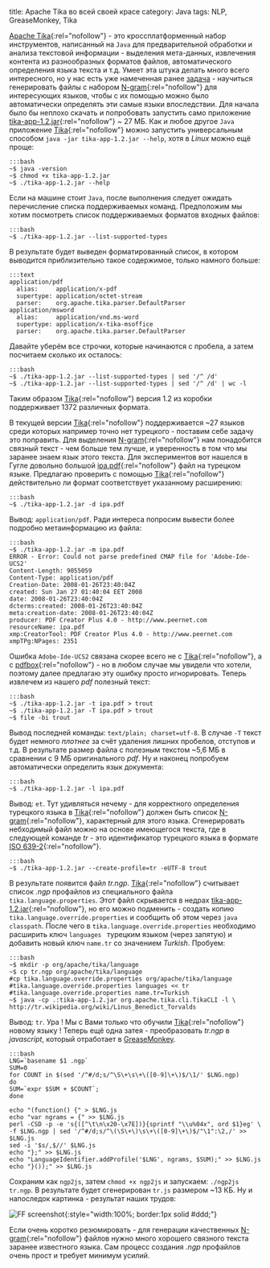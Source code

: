 title: Apache Tika во всей своей красе
category: Java
tags: NLP, GreaseMonkey, Tika


[Apache Tika](http://tika.apache.org/){:rel="nofollow"} - это кроссплатформенный набор инструментов, написанный на ```Java``` для предварительной обработки и анализа текстовой информации - выделения мета-данных, извлечения контента из разнообразных форматов файлов, автоматического определения языка текста и т.д. Умеет эта штука делать много всего интересного, но у нас есть уже намеченная ранее [задача]({filename}../../javascript/2013-01-18-universal-language-identifier-for-every-modern-browser/2013-01-18-universal-language-identifier-for-every-modern-browser.md) - научиться генерировать файлы с набором [N-gram](http://en.wikipedia.org/wiki/N-gram){:rel="nofollow"} для интересующих языков, чтобы с их помощью можно было автоматически определять эти самые языки впоследствии.
Для начала было бы неплохо скачать и попробовать запустить само приложение [tika-app-1.2.jar](http://www.apache.org/dyn/closer.cgi/tika/tika-app-1.2.jar){:rel="nofollow"} ~ 27 МБ. Как и любое другое ```Java``` приложение [Tika](http://tika.apache.org/){:rel="nofollow"} можно запустить универсальным способом ```java -jar tika-app-1.2.jar --help```, хотя в *Linux* можно ещё проще:

	:::bash
	~$ java -version
	~$ chmod +x tika-app-1.2.jar
	~$ ./tika-app-1.2.jar --help

Если на машине стоит ```Java```, после выполнения следует ожидать перечисление списка поддерживаемых команд. Предположим мы хотим посмотреть список поддерживаемых форматов входных файлов:

	:::bash
	~$ ./tika-app-1.2.jar --list-supported-types

В результате будет выведен форматированный список, в котором выводится приблизительно такое содержимое, только намного больше:

	:::text
	application/pdf
	  alias:     application/x-pdf
	  supertype: application/octet-stream
	  parser:    org.apache.tika.parser.DefaultParser
	application/msword
	  alias:     application/vnd.ms-word
	  supertype: application/x-tika-msoffice
	  parser:    org.apache.tika.parser.DefaultParser

Давайте уберём все строчки, которые начинаются с пробела, а затем посчитаем сколько их осталось:

	:::bash
	~$ ./tika-app-1.2.jar --list-supported-types | sed '/^ /d'
	~$ ./tika-app-1.2.jar --list-supported-types | sed '/^ /d' | wc -l

Таким образом [Tika](http://tika.apache.org/){:rel="nofollow"} версия 1.2 из коробки поддерживает 1372 различных формата. 

В текущей версии [Tika](http://tika.apache.org/){:rel="nofollow"} поддерживается ~27 языков среди которых например точно нет турецкого - поставим себе задачу это поправить. Для выделения [N-gram](http://en.wikipedia.org/wiki/N-gram){:rel="nofollow"} нам понадобится связный текст - чем больше тем лучше, и уверенность в том что мы заранее знаем язык этого текста. Для экспериментов вот нашелся в Гугле довольно большой [ipa.pdf](http://www.ittihad.com.tr/ipa.pdf){:rel="nofollow"} файл на турецком языке. Предлагаю проверить с помощью [Tika](http://tika.apache.org/){:rel="nofollow"} действительно ли формат соответствует указанному расширению:

	:::bash
	~$ ./tika-app-1.2.jar -d ipa.pdf

Вывод: ```application/pdf```. Ради интереса попросим вывести более подробно метаинформацию из файла:

	:::bash
	~$ ./tika-app-1.2.jar -m ipa.pdf 
	ERROR - Error: Could not parse predefined CMAP file for 'Adobe-Ide-UCS2'
	Content-Length: 9055059
	Content-Type: application/pdf
	Creation-Date: 2008-01-26T23:40:04Z
	created: Sun Jan 27 01:40:04 EET 2008
	date: 2008-01-26T23:40:04Z
	dcterms:created: 2008-01-26T23:40:04Z
	meta:creation-date: 2008-01-26T23:40:04Z
	producer: PDF Creator Plus 4.0 - http://www.peernet.com
	resourceName: ipa.pdf
	xmp:CreatorTool: PDF Creator Plus 4.0 - http://www.peernet.com
	xmpTPg:NPages: 2351

Ошибка ```Adobe-Ide-UCS2``` связана скорее всего не с [Tika](http://tika.apache.org/){:rel="nofollow"}, а с [pdfbox](http://pdfbox.apache.org/){:rel="nofollow"} - но в любом случае мы увидели что хотели, поэтому далее предлагаю эту ошибку просто игнорировать. Теперь извлечем из нашего *pdf* полезный текст:

	:::bash
	~$ ./tika-app-1.2.jar -t ipa.pdf > trout
	~$ ./tika-app-1.2.jar -T ipa.pdf > trout
	~$ file -bi trout

Вывод последней команды: ```text/plain; charset=utf-8```. В случае ```-T``` текст будет немного *плотнее* за счёт удаления лишних пробелов, отступов и т.д. В результате размер файла с полезным текстом ~5,6 МБ в сравнении с 9 МБ оригинального *pdf*. Ну и наконец попробуем автоматически определить язык документа:

	:::bash
	~$ ./tika-app-1.2.jar -l ipa.pdf 

Вывод: ```et```. Тут удивляться нечему - для корректного определения турецкого языка в [Tika](http://tika.apache.org/){:rel="nofollow"} должен быть список [N-gram](http://en.wikipedia.org/wiki/N-gram){:rel="nofollow"}, характерный для этого языка. Сгенерировать небходимый файл можно на основе имеющегося текста, где в следующей команде *tr* - это идентификатор турецкого языка в формате [ISO 639-2](http://www.loc.gov/standards/iso639-2/php/code_list.php){:rel="nofollow"}.

	:::bash
	~$ ./tika-app-1.2.jar --create-profile=tr -eUTF-8 trout

В результате появится файл *tr.ngp*. [Tika](http://tika.apache.org/){:rel="nofollow"} считывает список *.ngp* профайлов из специального файла ```tika.language.properties```. Этот файл скрывается в недрах [tika-app-1.2.jar](http://www.apache.org/dyn/closer.cgi/tika/tika-app-1.2.jar){:rel="nofollow"}, но его можно подменить - создать копию ```tika.language.override.properties``` и сообщить об этом через ```java classpath```. После чего в ```tika.language.override.properties``` необходимо расширить ключ ```languages ``` турецким языком (через запятую) и добавить новый ключ ```name.tr``` со значением *Turkish*. Пробуем:

	:::bash
	~$ mkdir -p org/apache/tika/language
	~$ cp tr.ngp org/apache/tika/language
	#cp tika.language.override.properties org/apache/tika/language
	#tika.language.override.properties languages << tr
	#tika.language.override.properties name.tr=Turkish
	~$ java -cp .:tika-app-1.2.jar org.apache.tika.cli.TikaCLI -l \
	http://tr.wikipedia.org/wiki/Linus_Benedict_Torvalds

Вывод: ```tr```. Ура ! Мы с Вами только что обучили [Tika](http://tika.apache.org/){:rel="nofollow"} новому языку ! Теперь ещё одна затея - преобразовать *tr.ngp* в *javascript*, который отработает в [GreaseMonkey]({filename}../../javascript/2013-01-18-universal-language-identifier-for-every-modern-browser/2013-01-18-universal-language-identifier-for-every-modern-browser.md). 

	:::bash
	LNG=`basename $1 .ngp`
	SUM=0
	for COUNT in $(sed '/^#/d;s/^\S\+\s\+\([0-9]\+\)$/\1/' $LNG.ngp)
	do
	SUM=`expr $SUM + $COUNT`;
	done

	echo "(function() {" > $LNG.js
	echo "var ngrams = {" >> $LNG.js
	perl -CSD -p -e 's{([^\t\n\x20-\x7E])}{sprintf "\\u%04x", ord $1}eg' \
	-f $LNG.ngp | sed '/^#/d;s/^\(\S\+\)\s\+\([0-9]\+\)$/"\1":\2,/' >> $LNG.js
	sed -i '$s/,$//' $LNG.js
	echo "};" >> $LNG.js
	echo "LanguageIdentifier.addProfile('$LNG', ngrams, $SUM);" >> $LNG.js
	echo "}());" >> $LNG.js

Сохраним как ```ngp2js```, затем ```chmod +x ngp2js``` и запускаем: ```./ngp2js tr.ngp```. В результате будет сгенерирован ```tr.js``` размером ~13 КБ. Ну и напоследок картинка - результат наших трудов:

![FF screenshot]({attach}tr.png){:style="width:100%; border:1px solid #ddd;"}

Если очень коротко резюмировать - для генерации качественных [N-gram](http://en.wikipedia.org/wiki/N-gram){:rel="nofollow"} файлов нужно много хорошего связного текста заранее известного языка. Сам процесс создания *.ngp* профайлов очень прост и требует минимум усилий.
